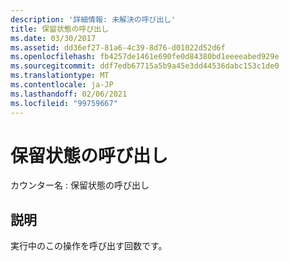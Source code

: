 ```yaml
---
description: '詳細情報: 未解決の呼び出し'
title: 保留状態の呼び出し
ms.date: 03/30/2017
ms.assetid: dd36ef27-81a6-4c39-8d76-d01022d52d6f
ms.openlocfilehash: fb4257de1461e690fe0d84380bd1eeeeabed929e
ms.sourcegitcommit: ddf7edb67715a5b9a45e3dd44536dabc153c1de0
ms.translationtype: MT
ms.contentlocale: ja-JP
ms.lasthandoff: 02/06/2021
ms.locfileid: "99759667"
---
```

# <a name="calls-outstanding"></a>保留状態の呼び出し

カウンター名 : 保留状態の呼び出し  
  
## <a name="description"></a>説明  

 実行中のこの操作を呼び出す回数です。
